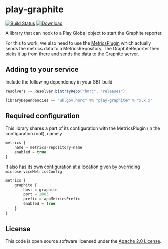 play-graphite
=============
[![Build Status](https://travis-ci.org/hmrc/play-graphite.svg?branch=master)](https://travis-ci.org/hmrc/play-graphite) [ ![Download](https://api.bintray.com/packages/hmrc/releases/play-graphite/images/download.svg) ](https://bintray.com/hmrc/releases/play-graphite/_latestVersion)

A library that can hook to a Play Global object to start the Graphite reporter.

For this to work, we also need to use the [MetricsPlugin](https://github.com/kenshoo/metrics-play) which actually sends the metrics data to a MetricsRepository. The GraphiteReporter then picks it up from there and sends the data to the Graphite server.

## Adding to your service

Include the following dependency in your SBT build

```scala
resolvers += Resolver.bintrayRepo("hmrc", "releases")

libraryDependencies += "uk.gov.hmrc" %% "play-graphite" % "x.x.x"
```

## Required configuration

This library shares a part of its configuration with the MetricsPlugin (in the configuration root), namely

```javascript
metrics {
    name = metrics-repository-name
    enabled = true
}
```

It also has its own configuration at a location given by overriding `microserviceMetricsConfig`

```javascript
metrics {
    graphite {
        host = graphite
        port = 2003
        prefix = appMetricsPrefix
        enabled = true
    }
}
```

## License ##
 
This code is open source software licensed under the [Apache 2.0 License]("http://www.apache.org/licenses/LICENSE-2.0.html").

